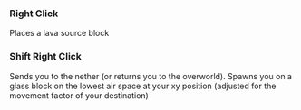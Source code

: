 ### Right Click
Places a lava source block

### Shift Right Click
Sends you to the nether (or returns you to the overworld). Spawns you on a glass block on the lowest air space at your xy position (adjusted for the movement factor of your destination)
